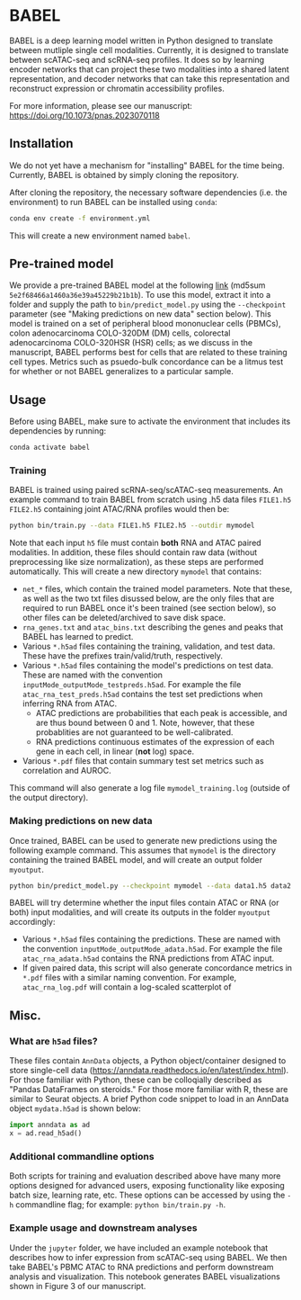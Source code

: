 # BABEL

BABEL is a deep learning model written in Python designed to translate between mutliple single cell modalities. Currently, it is designed to translate between scATAC-seq and scRNA-seq profiles. It does so by learning encoder networks that can project these two modalities into a shared latent representation, and decoder networks that can take this representation and reconstruct expression or chromatin accessibility profiles.

For more information, please see our manuscript: https://doi.org/10.1073/pnas.2023070118

## Installation

We do not yet have a mechanism for "installing" BABEL for the time being. Currently, BABEL is obtained by simply cloning the repository.

After cloning the repository, the necessary software dependencies (i.e. the environment) to run BABEL can be installed using `conda`:

```bash
conda env create -f environment.yml
```
This will create a new environment named `babel`.

## Pre-trained model
We provide a pre-trained BABEL model at the following [link](https://office365stanford-my.sharepoint.com/:u:/g/personal/wukevin_stanford_edu/EeiPjchAkxVOrkJp109HKakB6MigU-VcxTLzwr0J8QEqrA?e=VxWF6s) (md5sum `5e2f68466a1460a36e39a45229b21b1b`). To use this model, extract it into a folder and supply the path to `bin/predict_model.py` using the `--checkpoint` parameter (see "Making predictions on new data" section below). This model is trained on a set of peripheral blood mononuclear cells (PBMCs), colon adenocarcinoma COLO-320DM (DM) cells, colorectal adenocarcinoma COLO-320HSR (HSR) cells; as we discuss in the manuscript, BABEL performs best for cells that are related to these training cell types. Metrics such as psuedo-bulk concordance can be a litmus test for whether or not BABEL generalizes to a particular sample.

## Usage

Before using BABEL, make sure to activate the environment that includes its dependencies by running:

```bash
conda activate babel
```

### Training
BABEL is trained using paired scRNA-seq/scATAC-seq measurements. An example command to train BABEL from scratch using .h5 data files `FILE1.h5` `FILE2.h5` containing joint ATAC/RNA profiles would then be:

```bash
python bin/train.py --data FILE1.h5 FILE2.h5 --outdir mymodel
```

Note that each input `h5` file must contain **both** RNA and ATAC paired modalities. In addition, these files should contain raw data (without preprocessing like size normalization), as these steps are performed automatically. This will create a new directory `mymodel` that contains:

* `net_*` files, which contain the trained model parameters. Note that these, as well as the two txt files disussed below, are the only files that are required to run BABEL once it's been trained (see section below), so other files can be deleted/archived to save disk space.
* `rna_genes.txt` and `atac_bins.txt` describing the genes and peaks that BABEL has learned to predict.
* Various `*.h5ad` files containing the training, validation, and test data. These have the prefixes train/valid/truth, respectively.
* Various `*.h5ad` files containing the model's predictions on test data. These are named with the convention `inputMode_outputMode_testpreds.h5ad`. For example the file `atac_rna_test_preds.h5ad` contains the test set predictions when inferring RNA from ATAC.
	* ATAC predictions are probabilities that each peak is accessible, and are thus bound between 0 and 1. Note, however, that these probablities are not guaranteed to be well-calibrated.
	* RNA predictions continuous estimates of the expression of each gene in each cell, in linear (**not** log) space.
* Various `*.pdf` files that contain summary test set metrics such as correlation and AUROC.

This command will also generate a log file `mymodel_training.log` (outside of the output directory).

### Making predictions on new data
Once trained, BABEL can be used to generate new predictions using the following example command. This assumes that `mymodel` is the directory containing the trained BABEL model, and will create an output folder `myoutput`.

```bash
python bin/predict_model.py --checkpoint mymodel --data data1.h5 data2.h5 --outdir myoutput
```
BABEL will try determine whether the input files contain ATAC or RNA (or both) input modalities, and will create its outputs in the folder `myoutput` accordingly:

* Various `*.h5ad` files containing the predictions. These are named with the convention `inputMode_outputMode_adata.h5ad`. For example the file `atac_rna_adata.h5ad` contains the RNA predictions from ATAC input.
* If given paired data, this script will also generate concordance metrics in `*.pdf` files with a similar naming convention. For example, `atac_rna_log.pdf` will contain a log-scaled scatterplot of 

## Misc.
### What are `h5ad` files?
These files contain `AnnData` objects, a Python object/container designed to store single-cell data (https://anndata.readthedocs.io/en/latest/index.html). For those familiar with Python, these can be colloqially described as "Pandas DataFrames on steroids." For those more familiar with R, these are similar to Seurat objects. A brief Python code snippet to load in an AnnData object `mydata.h5ad` is shown below:

```python
import anndata as ad
x = ad.read_h5ad()
```

### Additional commandline options
Both scripts for training and evaluation described above have many more options designed for advanced users, exposing functionality like exposing batch size, learning rate, etc. These options can be accessed by using the `-h` commandline flag; for example: `python bin/train.py -h`.

### Example usage and downstream analyses
Under the `jupyter` folder, we have included an example notebook that describes how to infer expression from scATAC-seq using BABEL. We then take BABEL's PBMC ATAC to RNA predictions and perform downstream analysis and visualization. This notebook generates BABEL visualizations shown in Figure 3 of our manuscript.
